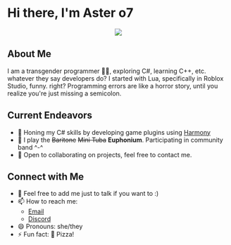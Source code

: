 # Hi there, I'm Aster o7

<p align="center">
  <img src="https://github-readme-stats.vercel.app/api?username=catasterphe&show_icons=true&theme=onedark">
</p>

## About Me

I am a transgender programmer 🏳️‍⚧️, exploring C#, learning C++, etc. whatever they say developers do? I started with Lua, specifically in Roblox Studio, funny. right? Programming errors are like a horror story, until you realize you're just missing a semicolon.

## Current Endeavors

- 🔭 Honing my C# skills by developing game plugins using [Harmony](https://github.com/pardeike/Harmony)
- 🎺 I play the ~~Baritone~~ ~~Mini Tuba~~ **Euphonium**. Participating in community band ^-^ 
- 👯 Open to collaborating on projects, feel free to contact me.

## Connect with Me

- 💬 Feel free to add me just to talk if you want to :)
- 📫 How to reach me:
  - [Email](mailto:me@aster.lol?subject=[GitHub]%20Hey%20There)
  - [Discord](https://dc.aaro.dev/109092873860808704)  
- 😄 Pronouns: she/they
- ⚡ Fun fact: 🍕 Pizza!
